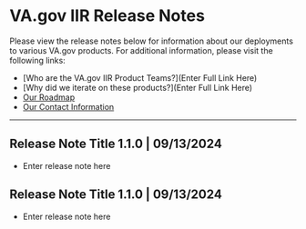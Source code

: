 # VA.gov IIR Release Notes

Please view the release notes below for information about our deployments to various VA.gov products. For additional information, please visit the following links:

- [Who are the VA.gov IIR Product Teams?](Enter Full Link Here)
- [Why did we iterate on these products?](Enter Full Link Here)
- [Our Roadmap](https://github.com/orgs/department-of-veterans-affairs/projects/1413/views/5)
- [Our Contact Information](https://github.com/department-of-veterans-affairs/gov-team/teams/feature-support-military-history#key-stakeholders)

------


## Release Note Title 1.1.0 | 09/13/2024
- Enter release note here

## Release Note Title 1.1.0 | 09/13/2024
- Enter release note here
